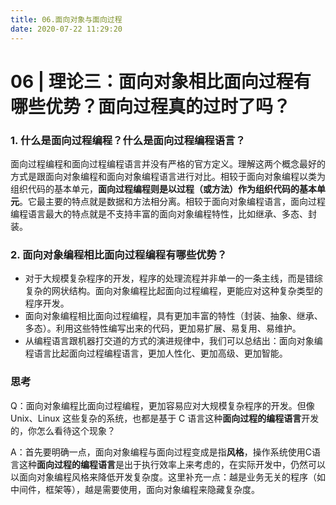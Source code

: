 ```yaml
---
title: 06.面向对象与面向过程
date: 2020-07-22 11:29:20
---
```

# 06 | 理论三：面向对象相比面向过程有哪些优势？面向过程真的过时了吗？

### 1. 什么是面向过程编程？什么是面向过程编程语言？

面向过程编程和面向过程编程语言并没有严格的官方定义。理解这两个概念最好的方式是跟面向对象编程和面向对象编程语言进行对比。相较于面向对象编程以类为组织代码的基本单元，**面向过程编程则是以过程（或方法）作为组织代码的基本单元**。它最主要的特点就是数据和方法相分离。相较于面向对象编程语言，面向过程编程语言最大的特点就是不支持丰富的面向对象编程特性，比如继承、多态、封装。

### 2. 面向对象编程相比面向过程编程有哪些优势？

* 对于大规模复杂程序的开发，程序的处理流程并非单一的一条主线，而是错综复杂的网状结构。面向对象编程比起面向过程编程，更能应对这种复杂类型的程序开发。
* 面向对象编程相比面向过程编程，具有更加丰富的特性（封装、抽象、继承、多态）。利用这些特性编写出来的代码，更加易扩展、易复用、易维护。
* 从编程语言跟机器打交道的方式的演进规律中，我们可以总结出：面向对象编程语言比起面向过程编程语言，更加人性化、更加高级、更加智能。

### 思考

Q：面向对象编程比面向过程编程，更加容易应对大规模复杂程序的开发。但像 Unix、Linux 这些复杂的系统，也都是基于 C 语言这种**面向过程的编程语言**开发的，你怎么看待这个现象？

A：首先要明确一点，面向对象编程与面向过程变成是指**风格**，操作系统使用C语言这种**面向过程的编程语言**是出于执行效率上来考虑的，在实际开发中，仍然可以以面向对象编程风格来降低开发复杂度。这里补充一点：越是业务无关的程序（如中间件，框架等），越是需要使用，面向对象编程来隐藏复杂度。

